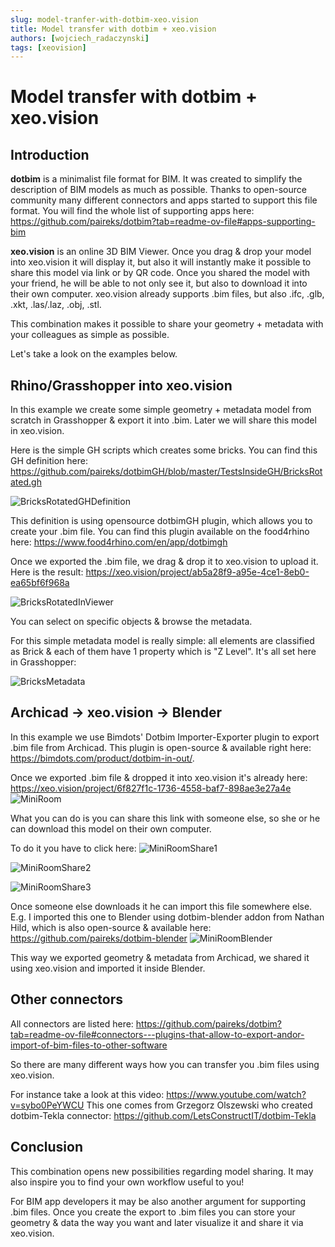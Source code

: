 ```yaml
---
slug: model-tranfer-with-dotbim-xeo.vision
title: Model transfer with dotbim + xeo.vision
authors: [wojciech_radaczynski]
tags: [xeovision]
---
```


# Model transfer with dotbim + xeo.vision

## Introduction

**dotbim** is a minimalist file format for BIM. It was created to simplify the description of BIM models as much as possible. Thanks to open-source community many different connectors and apps started to support this file format. You will find the whole list of supporting apps here: https://github.com/paireks/dotbim?tab=readme-ov-file#apps-supporting-bim

**xeo.vision** is an online 3D BIM Viewer. Once you drag & drop your model into xeo.vision it will display it, but also it will instantly make it possible to share this model via link or by QR code. Once you shared the model with your friend, he will be able to not only see it, but also to download it into their own computer. xeo.vision already supports .bim files, but also .ifc, .glb, .xkt, .las/.laz, .obj, .stl.

This combination makes it possible to share your geometry + metadata with your colleagues as simple as possible.

Let's take a look on the examples below.

## Rhino/Grasshopper into xeo.vision

In this example we create some simple geometry + metadata model from scratch in Grasshopper & export it into .bim. Later we will share this model in xeo.vision.

Here is the simple GH scripts which creates some bricks. You can find this GH definition here: https://github.com/paireks/dotbimGH/blob/master/TestsInsideGH/BricksRotated.gh

![BricksRotatedGHDefinition](BricksRotatedGHDefinition.gif)

This definition is using opensource dotbimGH plugin, which allows you to create your .bim file. You can find this plugin available on the food4rhino here: https://www.food4rhino.com/en/app/dotbimgh

Once we exported the .bim file, we drag & drop it to xeo.vision to upload it. Here is the result: https://xeo.vision/project/ab5a28f9-a95e-4ce1-8eb0-ea65bf6f968a

![BricksRotatedInViewer](BricksRotatedInViewer.png)

You can select on specific objects & browse the metadata.

For this simple metadata model is really simple: all elements are classified as Brick & each of them have 1 property which is "Z Level". It's all set here in Grasshopper:

![BricksMetadata](BricksMetadata.png)

## Archicad -> xeo.vision -> Blender

In this example we use Bimdots' Dotbim Importer-Exporter plugin to export .bim file from Archicad. This plugin is open-source & available right here: https://bimdots.com/product/dotbim-in-out/.

Once we exported .bim file & dropped it into xeo.vision it's already here: https://xeo.vision/project/6f827f1c-1736-4558-baf7-898ae3e27a4e
![MiniRoom](MiniRoom.png)

What you can do is you can share this link with someone else, so she or he can download this model on their own computer.

To do it you have to click here:
![MiniRoomShare1](MiniRoomShare1.png)

![MiniRoomShare2](MiniRoomShare2.png)

![MiniRoomShare3](MiniRoomShare3.png)

Once someone else downloads it he can import this file somewhere else. E.g. I imported this one to Blender using dotbim-blender addon from Nathan Hild, which is also open-source & available here: https://github.com/paireks/dotbim-blender
![MiniRoomBlender](MiniRoomBlender.png)

This way we exported geometry & metadata from Archicad, we shared it using xeo.vision and imported it inside Blender.

## Other connectors

All connectors are listed here: https://github.com/paireks/dotbim?tab=readme-ov-file#connectors---plugins-that-allow-to-export-andor-import-of-bim-files-to-other-software

So there are many different ways how you can transfer you .bim files using xeo.vision.

For instance take a look at this video: https://www.youtube.com/watch?v=sybo0PeYWCU This one comes from Grzegorz Olszewski who created dotbim-Tekla connector: https://github.com/LetsConstructIT/dotbim-Tekla

## Conclusion

This combination opens new possibilities regarding model sharing. It may also inspire you to find your own workflow useful to you!

For BIM app developers it may be also another argument for supporting .bim files. Once you create the export to .bim files you can store your geometry & data the way you want and later visualize it and share it via xeo.vision.

